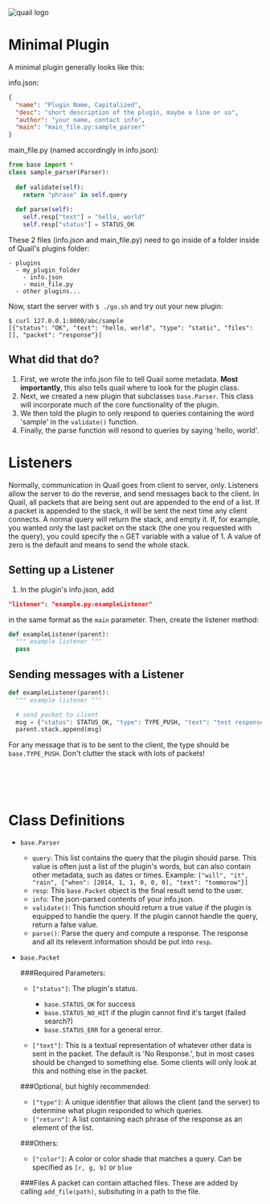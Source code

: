 ![quail logo](https://cdn.rawgit.com/1egoman/quail/83cab06d22c9e30a714e58a978d65d8e4f9d7b45/logo.svg)



Minimal Plugin
===

A minimal plugin generally looks like this:

info.json:
```json
{
  "name": "Plugin Name, Capitalized",
  "desc": "short description of the plugin, maybe a line or so",
  "author": "your name, contact info",
  "main": "main_file.py:sample_parser"
}
```

main_file.py (named accordingly in info.json):
```python
from base import *
class sample_parser(Parser):
  
  def validate(self):
    return "phrase" in self.query
  
  def parse(self): 
    self.resp["text"] = "hello, world"
    self.resp["status"] = STATUS_OK
```

These 2 files (info.json and main_file.py) need to go inside of a folder inside of Quail's plugins folder:
```
- plugins
  - my_plugin_folder
    - info.json
    - main_file.py
  - other plugins...
```
Now, start the server with `$ ./go.sh` and try out your new plugin:
```
$ curl 127.0.0.1:8000/abc/sample
[{"status": "OK", "text": "hello, world", "type": "static", "files": [], "packet": "response"}]
```

What did that do?
---
1. First, we wrote the info.json file to tell Quail some metadata. **Most importantly**, this also tells quail where to look for the plugin class.
2. Next, we created a new plugin that subclasses `base.Parser`. This class will incorporate much of the core functionality of the plugin.
3. We then told the plugin to only respond to queries containing the word 'sample' in the `validate()` function.
4. Finally, the parse function will resond to queries by saying 'hello, world'.



Listeners
===

Normally, communication in Quail goes from client to server, only. Listeners allow the server to do the reverse, and send messages back to the client. In Quail, all packets that are being sent out are appended to the end of a list. If a packet is appended to the stack, it will be sent the next time any client connects. A normal query will return the stack, and empty it. If, for example, you wanted only the last packet on the stack (the one you requested with the query), you could specify the ```n``` GET variable with a value of 1. A value of zero is the default and means to send the whole stack.

Setting up a Listener
---

1. In the plugin's info.json, add
```json
"listener": "example.py:exampleListener"
```
in the same format as the ```main``` parameter. Then, create the listener method:
```python
def exampleListener(parent):
  """ example listener """
  pass
```

Sending messages with a Listener
---

```python
def exampleListener(parent):
  """ example listener """

  # send packet to client
  msg = {"status": STATUS_OK, "type": TYPE_PUSH, "text": "test response"}
  parent.stack.append(msg)
```

For any message that is to be sent to the client, the type should be `base.TYPE_PUSH`. Don't clutter the stack with lots of packets!


<br/><br/>
Class Definitions
===

- `base.Parser`
  - `query`: This list contains the query that the plugin should parse. This value is often just a list of the plugin's words, but can also contain other metadata, such as dates or times. Example: `["will", "it", "rain", {"when": [2014, 1, 1, 0, 0, 0], "text": "tommorow"}]`
  - `resp`: This `base.Packet` object is the final result send to the user. 
  - `info`: The json-parsed contents of your info.json.
  - `validate()`: This function should return a true value if the plugin is equipped to handle the query. If the plugin cannot handle the query, return a false value.
  - `parse()`: Parse the query and compute a response. The response and all its relevent information should be put into `resp`.

- `base.Packet`

  ###Required Parameters:
  - `["status"]`: The plugin's status.
    - `base.STATUS_OK` for success
    - `base.STATUS_NO_HIT` if the plugin cannot find it's target (failed search?)
    - `base.STATUS_ERR` for a general error. 
      
  - `["text"]`: This is a textual representation of whatever other data is sent in the packet. The default is 'No Response.', but in most cases should be changed to something else. Some clients will only look at this and nothing else in the packet.

  ###Optional, but highly recommended:
  - `["type"]`: A unique identifier that allows the client (and the server) to determine what plugin responded to which queries.
  - `["return"]`: A list containing each phrase of the response as an element of the list. 

  ###Others:
  - `["color"]`: A color or color shade that matches a query. Can be specified as `[r, g, b]` or `blue`

  ###Files
  A packet can contain attached files. These are added by calling `add_file(path)`, subsituting in a path to the file.
